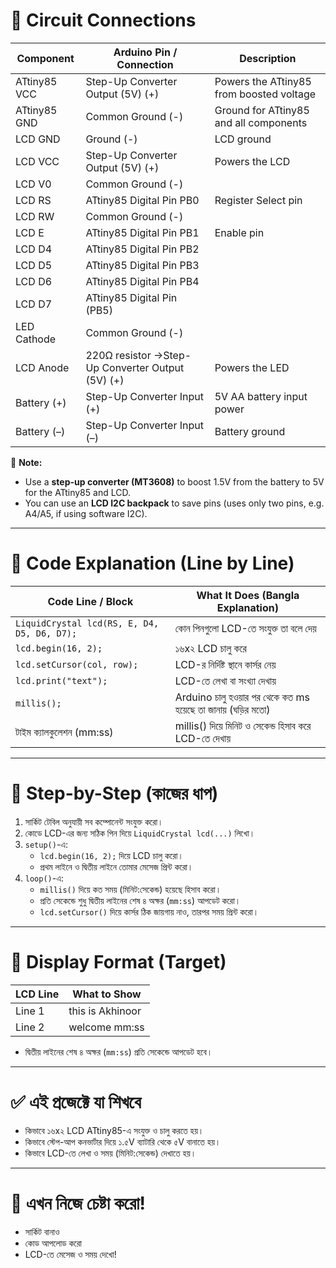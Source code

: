 # 🔌 Circuit Connections

| Component            | Arduino Pin / Connection         | Description                                      |
|----------------------|----------------------------------|--------------------------------------------------|
| ATtiny85 VCC         | Step-Up Converter Output (5V) (+) | Powers the ATtiny85 from boosted voltage         |
| ATtiny85 GND         | Common Ground                  (-) | Ground for ATtiny85 and all components           |
| LCD GND              | Ground                         (-) | LCD ground                                       |
| LCD VCC              | Step-Up Converter Output (5V)  (+) | Powers the LCD                                   |
| LCD V0               | Common Ground                  (-) |                                                  |
| LCD RS               | ATtiny85 Digital Pin PB0         | Register Select pin                              |
| LCD RW               | Common Ground                  (-) |                                                  |
| LCD E                | ATtiny85 Digital Pin PB1         | Enable pin                                       |
| LCD D4               | ATtiny85 Digital Pin PB2         |                                                  |
| LCD D5               | ATtiny85 Digital Pin PB3         |                                                  |
| LCD D6               | ATtiny85 Digital Pin PB4         |                                                  |
| LCD D7               | ATtiny85 Digital Pin (PB5)         |                                                  |
| LED Cathode            |  Common Ground  (-) |                                                  |
| LCD Anode          | 220Ω resistor →Step-Up Converter Output (5V)  (+) | Powers the LED                                   |
| Battery (+)          | Step-Up Converter Input (+)      | 5V AA battery input power                        |
| Battery (–)          | Step-Up Converter Input (–)      | Battery ground                                   |

📌 **Note:**  
- Use a **step-up converter (MT3608)** to boost 1.5V from the battery to 5V for the ATtiny85 and LCD.  
- You can use an **LCD I2C backpack** to save pins (uses only two pins, e.g. A4/A5, if using software I2C).

---

# 🧠 Code Explanation (Line by Line)

| Code Line / Block                           | What It Does (Bangla Explanation)                                  |
|---------------------------------------------|--------------------------------------------------------------------|
| `LiquidCrystal lcd(RS, E, D4, D5, D6, D7);` | কোন পিনগুলো LCD-তে সংযুক্ত তা বলে দেয়                           |
| `lcd.begin(16, 2);`                         | ১৬x২ LCD চালু করে                                                  |
| `lcd.setCursor(col, row);`                  | LCD-র নির্দিষ্ট স্থানে কার্সর নেয়                                  |
| `lcd.print("text");`                        | LCD-তে লেখা বা সংখ্যা দেখায়                                         |
| `millis();`                                 | Arduino চালু হওয়ার পর থেকে কত ms হয়েছে তা জানায় (ঘড়ির মতো)         |
| টাইম ক্যালকুলেশন (mm:ss)                    | millis() দিয়ে মিনিট ও সেকেন্ড হিসাব করে LCD-তে দেখায়              |

---

# 📝 Step-by-Step (কাজের ধাপ)

1. সার্কিট টেবিল অনুযায়ী সব কম্পোনেন্ট সংযুক্ত করো।
2. কোডে LCD-এর জন্য সঠিক পিন দিয়ে `LiquidCrystal lcd(...)` লিখো।
3. `setup()`-এ:
   - `lcd.begin(16, 2);` দিয়ে LCD চালু করো।
   - প্রথম লাইনে ও দ্বিতীয় লাইনে তোমার মেসেজ প্রিন্ট করো।
4. `loop()`-এ:
   - `millis()` দিয়ে কত সময় (মিনিট:সেকেন্ড) হয়েছে হিসাব করো।
   - প্রতি সেকেন্ডে শুধু দ্বিতীয় লাইনের শেষ ৪ অক্ষর (`mm:ss`) আপডেট করো।
   - `lcd.setCursor()` দিয়ে কার্সর ঠিক জায়গায় নাও, তারপর সময় প্রিন্ট করো।

---

# 🎯 Display Format (Target)

| LCD Line | What to Show                |
|----------|-----------------------------|
| Line 1   | this is Akhinoor            |
| Line 2   | welcome mm:ss               |

- দ্বিতীয় লাইনের শেষ ৪ অক্ষর (`mm:ss`) প্রতি সেকেন্ডে আপডেট হবে।

---

# ✅ এই প্রজেক্টে যা শিখবে

- কিভাবে ১৬x২ LCD ATtiny85-এ সংযুক্ত ও চালু করতে হয়।
- কিভাবে স্টেপ-আপ কনভার্টার দিয়ে ১.৫V ব্যাটারি থেকে ৫V বানাতে হয়।
- কিভাবে LCD-তে লেখা ও সময় (মিনিট:সেকেন্ড) দেখাতে হয়।

---

# 🚦 এখন নিজে চেষ্টা করো!
- সার্কিট বানাও
- কোড আপলোড করো
- LCD-তে মেসেজ ও সময় দেখো!